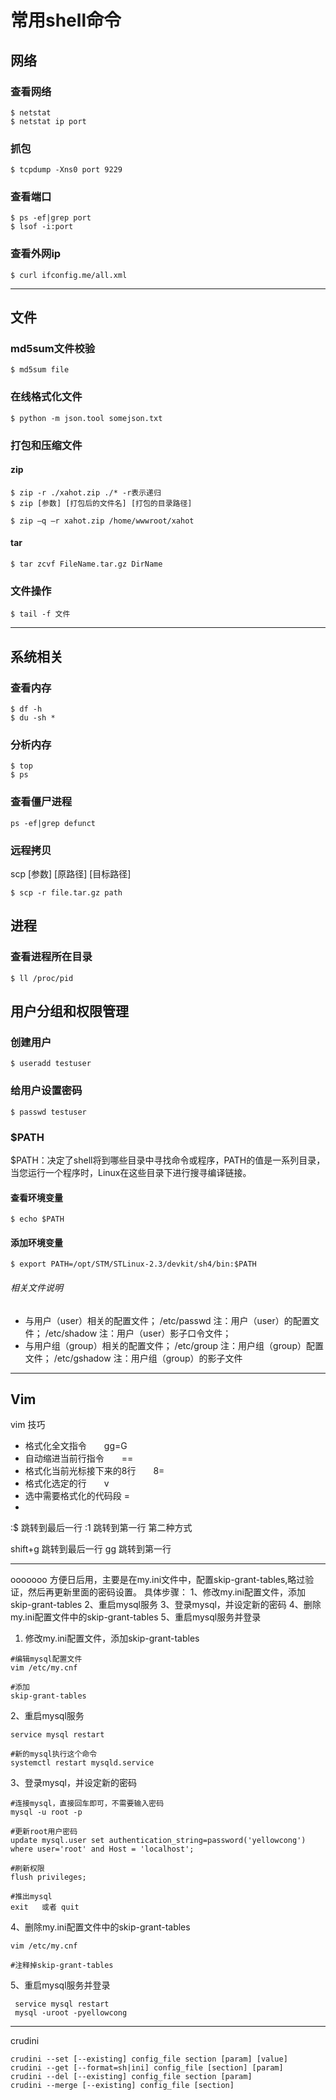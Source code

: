 # 常用shell命令
## 网络
### 查看网络
```
$ netstat
$ netstat ip port
```
### 抓包

```
$ tcpdump -Xns0 port 9229
```
### 查看端口
```
$ ps -ef|grep port
$ lsof -i:port
```
### 查看外网ip
```
$ curl ifconfig.me/all.xml
```
---
## 文件
### md5sum文件校验
```
$ md5sum file
```
### 在线格式化文件
```
$ python -m json.tool somejson.txt
```

### 打包和压缩文件
#### zip
```
$ zip -r ./xahot.zip ./* -r表示递归
$ zip [参数] [打包后的文件名] [打包的目录路径]

$ zip –q –r xahot.zip /home/wwwroot/xahot
```

#### tar
```
$ tar zcvf FileName.tar.gz DirName
```

### 文件操作
```
$ tail -f 文件
```
---
## 系统相关
### 查看内存
```
$ df -h
$ du -sh *
```
### 分析内存
```
$ top
$ ps
```
### 查看僵尸进程
```
ps -ef|grep defunct
```

### 远程拷贝
scp [参数] [原路径] [目标路径]
```
$ scp -r file.tar.gz path
```

## 进程
### 查看进程所在目录
```
$ ll /proc/pid
```
## 用户分组和权限管理
### 创建用户
```
$ useradd testuser
```
### 给用户设置密码
```
$ passwd testuser 
```
### $PATH
$PATH：决定了shell将到哪些目录中寻找命令或程序，PATH的值是一系列目录，当您运行一个程序时，Linux在这些目录下进行搜寻编译链接。
#### 查看环境变量
```
$ echo $PATH
```
#### 添加环境变量
```
$ export PATH=/opt/STM/STLinux-2.3/devkit/sh4/bin:$PATH
```

###### 相关文件说明

- 与用户（user）相关的配置文件； /etc/passwd 注：用户（user）的配置文件； /etc/shadow 注：用户（user）影子口令文件；
- 与用户组（group）相关的配置文件； /etc/group 注：用户组（group）配置文件； /etc/gshadow 注：用户组（group）的影子文件 

---
## Vim
vim  技巧
- 格式化全文指令　　gg=G
- 自动缩进当前行指令　　==
- 格式化当前光标接下来的8行　　8=
- 格式化选定的行　　v 
- 选中需要格式化的代码段 =
- 
:$ 跳转到最后一行
:1 跳转到第一行
第二种方式

shift+g 跳转到最后一行
gg 跳转到第一行




---
ooooooo
方便日后用，主要是在my.ini文件中，配置skip-grant-tables,略过验证，然后再更新里面的密码设置。
具体步骤：
1、修改my.ini配置文件，添加skip-grant-tables
2、重启mysql服务
3、登录mysql，并设定新的密码
4、删除my.ini配置文件中的skip-grant-tables
5、重启mysql服务并登录

1. 修改my.ini配置文件，添加skip-grant-tables
```
#编辑mysql配置文件
vim /etc/my.cnf

#添加
skip-grant-tables
 ```
 
 2、重启mysql服务
```
service mysql restart

#新的mysql执行这个命令
systemctl restart mysqld.service 
```

3、登录mysql，并设定新的密码
```
#连接mysql，直接回车即可，不需要输入密码
mysql -u root -p

#更新root用户密码
update mysql.user set authentication_string=password('yellowcong') where user='root' and Host = 'localhost';

#刷新权限
flush privileges;

#推出mysql
exit   或者 quit

```
4、删除my.ini配置文件中的skip-grant-tables
```
vim /etc/my.cnf

#注释掉skip-grant-tables
```
5、重启mysql服务并登录

```
 service mysql restart
 mysql -uroot -pyellowcong
 ```

---
crudini
```
crudini --set [--existing] config_file section [param] [value]
crudini --get [--format=sh|ini] config_file [section] [param]
crudini --del [--existing] config_file section [param]
crudini --merge [--existing] config_file [section]
```
